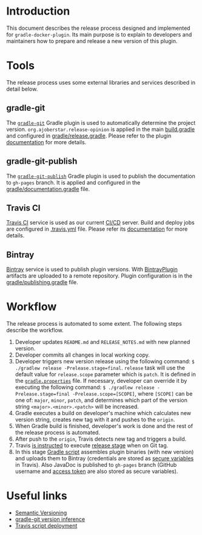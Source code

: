 # Introduction
This document describes the release process designed and implemented for `gradle-docker-plugin`. Its main purpose is to explain to developers and maintainers how to prepare and release a new version of this plugin.

# Tools
The release process uses some external libraries and services described in detail below. 

## gradle-git
The [`gradle-git`](https://github.com/ajoberstar/gradle-git) Gradle plugin is used to automatically determine the project version. `org.ajoberstar.release-opinion` is applied in the main [build.gradle](build.gradle#L15) and configured in [gradle/release.gradle](gradle/release.gradle#L16). Please refer to the plugin [documentation](https://github.com/ajoberstar/gradle-git/wiki/Release%20Plugins#how-do-i-use-the-opinion-plugin) for more details.

## gradle-git-publish
The [`gradle-git-publish`](https://github.com/ajoberstar/gradle-git-publish) Gradle plugin is used to publish the documentation to `gh-pages` branch. It is applied and configured in the [gradle/documentation.gradle](gradle/documentation.gradle) file.

## Travis CI
[Travis CI](https://travis-ci.com) service is used as our current [CI/CD](https://en.wikipedia.org/wiki/CI/CD) server. Build and deploy jobs are configured in [.travis.yml](.travis.yml) file. Please refer its [documentation](https://docs.travis-ci.com/) for more details.

## Bintray
[Bintray](https://bintray.com) service is used to publish plugin versions. With [BintrayPlugin](https://github.com/bintray/gradle-bintray-plugin) artifacts are uploaded to a remote repository. Plugin configuration is in the [gradle/publishing.gradle](gradle/publishing.gradle) file.

# Workflow
The release process is automated to some extent. The following steps describe the workflow.
1. Developer updates `README.md` and `RELEASE_NOTES.md` with new planned version.
2. Developer commits all changes in local working copy.
3. Developer triggers new version release using the following command: `$ ./gradlew release -Prelease.stage=final`. `release` task will use the default value for `release.scope` parameter which is `patch`. It is defined in the [`gradle.properties`](gradle.properties) file. If necessary, developer can override it by executing the following command: `$ ./gradlew release -Prelease.stage=final -Prelease.scope=[SCOPE]`, where `[SCOPE]` can be one of: `major`, `minor`, `patch`, and determines which part of the version string `<major>.<minor>.<patch>` will be increased.
4. Gradle executes a build on developer's machine which calculates new version string, creates new tag with it and pushes to the `origin`.
5. When Gradle build is finished, developer's work is done and the rest of the release process is automated.
6. After push to the `origin`, Travis detects new tag and triggers a build.
7. Travis [is instructed](.travis.yml#L23) to execute [release stage](https://docs.travis-ci.com/user/build-stages/) when on Git tag.
8. In this stage [Gradle script](.travis.yml#L21) assembles plugin binaries (with new version) and uploads them to Bintray (credentials are stored as [secure variables](https://docs.travis-ci.com/user/environment-variables/#Defining-Variables-in-Repository-Settings) in Travis). Also JavaDoc is published to `gh-pages` branch (GitHub username and [access token](https://help.github.com/articles/creating-a-personal-access-token-for-the-command-line/) are also stored as secure variables).

# Useful links
* [Semantic Versioning](http://semver.org/)
* [gradle-git version inference](https://github.com/ajoberstar/gradle-git/wiki/Release%20Plugins#version-inference)
* [Travis script deployment](https://docs.travis-ci.com/user/deployment/script/)
